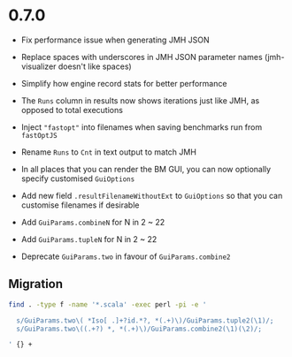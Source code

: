 # 0.7.0

* Fix performance issue when generating JMH JSON

* Replace spaces with underscores in JMH JSON parameter names (jmh-visualizer doesn't like spaces)

* Simplify how engine record stats for better performance

* The `Runs` column in results now shows iterations just like JMH, as opposed to total executions

* Inject `"fastopt"` into filenames when saving benchmarks run from `fastOptJS`

* Rename `Runs` to `Cnt` in text output to match JMH

* In all places that you can render the BM GUI, you can now optionally specify customised `GuiOptions`

* Add new field `.resultFilenameWithoutExt` to `GuiOptions` so that you can customise filenames if desirable

* Add `GuiParams.combineN` for N in 2 ~ 22

* Add `GuiParams.tupleN` for N in 2 ~ 22

* Deprecate `GuiParams.two` in favour of `GuiParams.combine2`


## Migration

```sh
find . -type f -name '*.scala' -exec perl -pi -e '

  s/GuiParams.two\( *Iso[ .]+?id.*?, *(.+)\)/GuiParams.tuple2(\1)/;
  s/GuiParams.two\((.+?) *, *(.+)\)/GuiParams.combine2(\1)(\2)/;

' {} +
```
